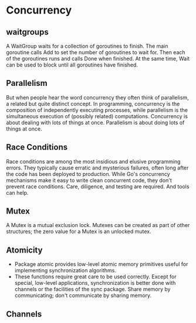 # Concurrency

## waitgroups
A WaitGroup waits for a collection of goroutines to finish. The main goroutine calls Add to set the number of goroutines to wait for. Then each of the goroutines runs and calls Done when finished. At the same time, Wait can be used to block until all goroutines have finished.

## Parallelism
But when people hear the word concurrency they often think of parallelism, a related but quite distinct concept. In programming, concurrency is the composition of independently executing processes, while parallelism is the simultaneous execution of (possibly related) computations. Concurrency is about dealing with lots of things at once. Parallelism is about doing lots of things at once.

## Race Conditions
Race conditions are among the most insidious and elusive programming errors. They typically cause erratic and mysterious failures, often long after the code has been deployed to production. While Go's concurrency mechanisms make it easy to write clean concurrent code, they don't prevent race conditions. Care, diligence, and testing are required. And tools can help.

## Mutex
A Mutex is a mutual exclusion lock. Mutexes can be created as part of other structures; the zero value for a Mutex is an unlocked mutex.

## Atomicity
- Package atomic provides low-level atomic memory primitives useful for implementing synchronization algorithms.
- These functions require great care to be used correctly. Except for special, low-level applications, synchronization is better done with channels or the facilities of the sync package. Share memory by communicating; don't communicate by sharing memory.

## Channels
